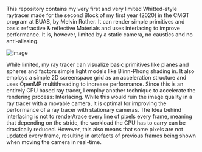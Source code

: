 This repository contains my very first and very limited Whitted-style raytracer made for the second Block of my first year (2020) in the CMGT program at BUAS, by Melvin Rother.
It can render simple primitives and basic refractive & reflective Materials and uses interlacing to improve performance. It is, however, limited by a static camera, no caustics and no anti-aliasing.

![image](https://github.com/user-attachments/assets/1546ae61-9a36-4507-8b2c-34c722c333b8)

While limited, my ray tracer can visualize basic primitives like planes and spheres and factors simple light models like Blinn-Phong shading in. It also employs a simple 2D screenspace grid as an acceleration structure and uses OpenMP multithreading to increase performance. 
Since this is an entirely CPU based ray tracer, I employ another technique to accelerate the rendering process: Interlacing. While this would ruin the image quality in a ray tracer with a movable camera, it is optimal for improving the performance of a ray tracer with stationary cameras. The Idea behind interlacing is not to render/trace every line of pixels every frame, meaning that depending on the stride, the workload the CPU has to carry can be drastically reduced. However, this also means that some pixels are not updated every frame, resulting in artefacts of previous frames being shown when moving the camera in real-time.
